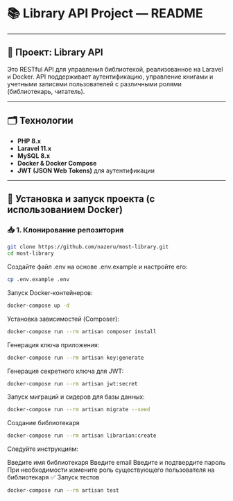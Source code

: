 # 📚 Library API Project — README

---

## 🚀 **Проект: Library API**

Это RESTful API для управления библиотекой, реализованное на Laravel и Docker. API поддерживает аутентификацию, управление книгами и учетными записями пользователей с различными ролями (библиотекарь, читатель).

---

## 🗂️ **Технологии**

- **PHP 8.x**
- **Laravel 11.x**
- **MySQL 8.x**
- **Docker & Docker Compose**
- **JWT (JSON Web Tokens)** для аутентификации

---

## 🐳 **Установка и запуск проекта (с использованием Docker)**

### 📥 1. Клонирование репозитория

```bash
git clone https://github.com/nazeru/most-library.git
cd most-library
```

Создайте файл .env на основе .env.example и настройте его:

```bash
cp .env.example .env
```

Запуск Docker-контейнеров:

```bash
docker-compose up -d
```

Установка зависимостей (Composer):

```bash
docker-compose run --rm artisan composer install
```

Генерация ключа приложения:

```bash
docker-compose run --rm artisan key:generate
```

Генерация секретного ключа для JWT:

```bash
docker-compose run --rm artisan jwt:secret
```

Запуск миграций и сидеров для базы данных:

```bash
docker-compose run --rm artisan migrate --seed
```

Создание библиотекаря

```bash
docker-compose run --rm artisan librarian:create
```

Следуйте инструкциям:

Введите имя библиотекаря
Введите email
Введите и подтвердите пароль
При необходимости измените роль существующего пользователя на библиотекаря
✅ Запуск тестов

```bash
docker-compose run --rm artisan test
```
